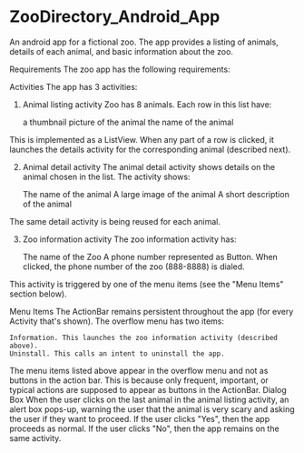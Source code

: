 # ZooDirectory_Android_App

An android app for a fictional zoo. The app provides a listing of animals, details of each animal, and basic information about the zoo.

Requirements
The zoo app has the following requirements:

Activities
The app has 3 activities:

1. Animal listing activity
 Zoo has 8 animals. Each row in this list have:


    a thumbnail picture of the animal
    the name of the animal

This is implemented as a ListView. When any part of a row is clicked, it launches the details activity for the corresponding animal (described next).

2. Animal detail activity
The animal detail activity shows details on the animal chosen in the list. The activity shows:


    The name of the animal
    A large image of the animal
    A short description of the animal

The same detail activity is being reused for each animal.

3. Zoo information activity
The zoo information activity has:


    The name of the Zoo
    A phone number represented as Button. When clicked, the phone number of the zoo (888-8888) is dialed.


This activity is triggered by one of the menu items (see the "Menu Items" section below).

Menu Items
The ActionBar remains persistent throughout the app (for every Activity that's shown). The overflow menu has two items:

    Information. This launches the zoo information activity (described above).
    Uninstall. This calls an intent to uninstall the app. 

The menu items listed above appear in the overflow menu and not as buttons in the action bar. This is because only frequent, important, or typical actions are supposed to appear as buttons in the ActionBar.
Dialog Box
When the user clicks on the last animal in the animal listing activity, an alert box pops-up, warning the user that the animal is very scary and asking the user if they want to proceed. If the user clicks "Yes", then the app proceeds as normal. If the user clicks "No", then the app remains on the same activity.
